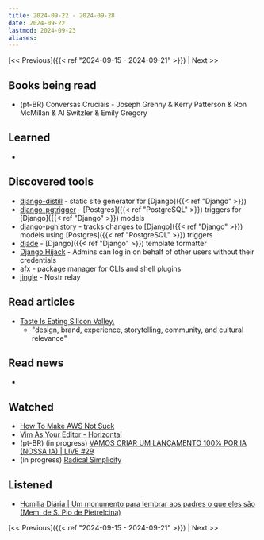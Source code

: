 ```yaml
---
title: 2024-09-22 - 2024-09-28
date: 2024-09-22
lastmod: 2024-09-23
aliases:
---
```


[<< Previous]({{< ref "2024-09-15 - 2024-09-21" >}}) | Next >>

## Books being read
- (pt-BR) Conversas Cruciais - Joseph Grenny & Kerry Patterson & Ron McMillan &
  Al Switzler & Emily Gregory

## Learned
-

## Discovered tools
- [django-distill](https://github.com/meeb/django-distill) - static site
  generator for [Django]({{< ref "Django" >}})
- [django-pgtrigger](https://github.com/Opus10/django-pgtrigger) -
  [Postgres]({{< ref "PostgreSQL" >}}) triggers for
  [Django]({{< ref "Django" >}}) models
- [django-pghistory](https://github.com/Opus10/django-pghistory) - tracks
  changes to [Django]({{< ref "Django" >}}) models using
  [Postgres]({{< ref "PostgreSQL" >}}) triggers
- [djade](https://github.com/adamchainz/djade) - [Django]({{< ref "Django" >}})
  template formatter
- [Django Hijack](https://github.com/django-hijack/django-hijack) - Admins can
  log in on behalf of other users without their credentials
- [afx](https://github.com/babarot/afx) - package manager for CLIs and shell
  plugins
- [jingle](https://github.com/fiatjaf/jingle) - Nostr relay

## Read articles
- [Taste Is Eating Silicon Valley.](https://www.workingtheorys.com/p/taste-is-eating-silicon-valley)
    * "design, brand, experience, storytelling, community, and cultural relevance"

## Read news
-

## Watched
- [How To Make AWS Not Suck](https://www.youtube.com/watch?v=gJmz31JywM0)
- [Vim As Your Editor - Horizontal](https://www.youtube.com/watch?v=5JGVtttuDQA)
- (pt-BR) (in progress) [VAMOS CRIAR UM LANÇAMENTO 100% POR IA (NOSSA IA) | LIVE #29](https://www.youtube.com/watch?v=q6w4Ja-KlqI)
- (in progress) [Radical Simplicity](https://www.youtube.com/watch?v=xh-iMBOXl6M)

## Listened
- [Homilia Diária | Um monumento para lembrar aos padres o que eles são (Mem. de S. Pio de Pietrelcina)](https://www.youtube.com/watch?v=49et8xI_B24)

[<< Previous]({{< ref "2024-09-15 - 2024-09-21" >}}) | Next >>

